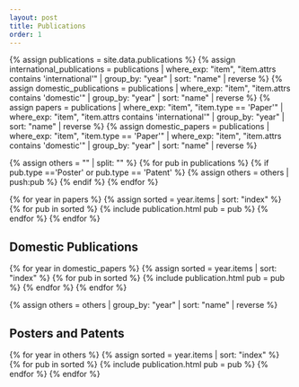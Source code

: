 ```yaml
---
layout: post
title: Publications
order: 1
---
```

{% assign publications = site.data.publications %}
{% assign international_publications = publications | where_exp: "item", "item.attrs contains 'international'" | group_by: "year" | sort: "name" | reverse %}
{% assign domestic_publications = publications | where_exp: "item", "item.attrs contains 'domestic'" | group_by: "year" | sort: "name" | reverse %}
{% assign papers = publications | where_exp: "item", "item.type == 'Paper'" | where_exp: "item", "item.attrs contains 'international'" | group_by: "year" | sort: "name" | reverse %}
{% assign domestic_papers = publications | where_exp: "item", "item.type == 'Paper'" | where_exp: "item", "item.attrs contains 'domestic'" | group_by: "year" | sort: "name" | reverse %}

{% assign others = "" | split: "" %}
{% for pub in publications %}
{% if pub.type =='Poster' or pub.type == 'Patent' %}
{% assign others = others | push:pub %}
{% endif %}
{% endfor %}

{% for year in papers %}
{% assign sorted = year.items | sort: "index" %}
{% for pub in sorted %}
{% include publication.html pub = pub %} 
{% endfor %}
{% endfor %}

<h2>Domestic Publications</h2>
{% for year in domestic_papers %}
{% assign sorted = year.items | sort: "index" %}
{% for pub in sorted %}
{% include publication.html pub = pub %} 
{% endfor %}
{% endfor %}

{% assign others = others | group_by: "year" | sort: "name" | reverse %}

<h2>Posters and Patents</h2>

{% for year in others %}
{% assign sorted = year.items | sort: "index" %}
{% for pub in sorted %}
{% include publication.html pub = pub %} 
{% endfor %}
{% endfor %}